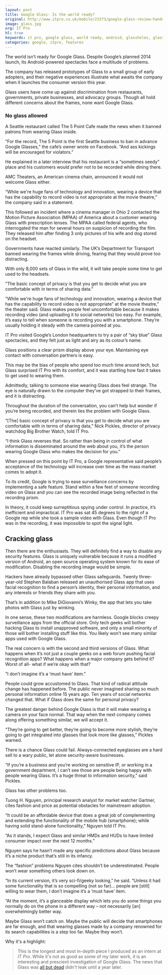 ```yaml
---
layout: post
title: Google Glass- Is the world ready?
original: http://www.itpro.co.uk/mobile/21573/google-glass-review-hands-on
image: glass.jpg
org: IT Pro
hl: true
keywords: it pro, google glass, world ready, android, glassholes, glass banned, why people don't like glass
categories: google, itpro, features
---
```


The world isn’t ready for Google Glass. Despite Google’s planned 2014 launch, its Android-powered spectacles face a multitude of problems.

<!--break-->
The company has released prototypes of Glass to a small group of early adopters, and their negative experiences illustrate what awaits the company when it launches the consumer version this year.
Glass users have come up against discrimination from restaurants, governments, private businesses, and advocacy groups. Though all hold different concerns about the frames, none want Google Glass.

### No glass allowed
A Seattle restaurant called The 5 Point Cafe made the news when it banned patrons from wearing Glass inside.
“For the record, The 5 Point is the first Seattle business to ban in advance Google Glasses,” the cafe’s owner wrote on Facebook. “And ass kickings will be encouraged for violators.”
He explained in a later interview that his restaurant is a “sometimes seedy” place and his customers would prefer not to be recorded while dining there.
AMC Theaters, an American cinema chain, announced it would not welcome Glass either.
“While we're huge fans of technology and innovation, wearing a device that has the capability to record video is not appropriate at the movie theatre,” the company said in a statement.

This followed an incident where a cinema manager in Ohio 2contacted the Motion Picture Association (MPAA) of America about a customer wearing Glass with prescription lenses. The MPAA called federal agents, who interrogated the man for several hours on suspicion of recording the film. They released him after finding 3 only pictures of his wife and dog stored on the headset.
Governments have reacted similarly. The UK’s Department for Transport banned wearing the frames while driving, fearing that they would prove too distracting.
With only 8,000 sets of Glass in the wild, it will take people some time to get used to the headsets.

<span class="quote">"The basic concept of privacy is that you get to decide what you are comfortable with in terms of sharing data."</span>
“While we're huge fans of technology and innovation, wearing a device that has the capability to record video is not appropriate” at the movie theatre," the theater said. 
Glass makes people feel uncomfortable because it makes recording video (and uploading it to social networks) too easy. For example, it’s easy to tell when someone is recording you with a smartphone. They’re usually holding it steady with the camera pointed at you.IT Pro visited Google’s London headquarters to try a pair of “sky blue” Glass spectacles, and they felt just as light and airy as its colour’s name.

Glass positions a clear prism display above your eye. Maintaining eye contact with conversation partners is easy.

This may be the bias of people who spend too much time around tech, but Glass surprised IT Pro with its comfort, and it was startling how fast it takes to get used to wearing them.
Admittedly, talking to someone else wearing Glass does feel strange. The eye is naturally drawn to the computer they’ve got strapped to their frames, and it is distracting.
Throughout the duration of the conversation, you can’t help but wonder if you’re being recorded, and therein lies the problem with Google Glass.
“[The] basic concept of privacy is that you get to decide what you are comfortable with in terms of sharing data,” Nick Pickles, director of privacy watchdog Big Brother Watch, told IT Pro.
“I think Glass reverses that. So rather than being in control of what information is disseminated around the web about you, it’s the person wearing Google Glass who makes the decision for you.”
When pressed on this point by IT Pro, a Google representative said people’s acceptance of the technology will increase over time as the mass market comes to adopt it.
To its credit, Google is trying to ease surveillance concerns by implementing a safe feature. Stand within a few feet of someone recording video on Glass and you can see the recorded image being reflected in the recording prism.In theory, it could keep surreptitious spying under control. In practice, it’s inefficient and impractical. IT Pro was sat 45 degrees to the right of a Google rep while she took a sample video with Glass. Even though IT Pro was in the recording, it was impossible to spot the signal light.

## Cracking glass
Then there are the enthusiasts. They will definitely find a way to disable any security features. Glass is uniquely vulnerable because it runs a modified version of Android, an open source operating system known for its ease of modification. Disabling the recording image would be simple.
Hackers have already bypassed other Glass safeguards. Twenty three-year-old Stephen Balaban released an unauthorised Glass app that uses facial recognition to find a person’s identity, their personal information, and any interests or friends they share with you.
That’s in addition to Mike DiGiovanni’s Winky, the app that lets you take photos with Glass just by winking.
In one sense, these two modifications are harmless. Google blocks creepy surveillance apps from the official store. Only tech geeks will bother hacking Glass to install unapproved software, and only a small minority of those will bother installing stuff like this. You likely won’t see many similar apps used with Google Glass.
The real concern is with the second and third versions of Glass. What happens when it’s not just a couple geeks on a web forum pushing facial recognition apps? What happens when a major company gets behind it? Worst of all- what if we’re okay with that?

<span class="quote">"I don’t imagine it’s a ‘must have’ item."</span>
People could grow accustomed to Glass. That kind of radical attitude change has happened before. The public never imagined sharing so much personal information online 15 years ago. Ten years of social networks changed that. What if Glass does the same for personal privacy?

The greatest danger behind Google Glass is that it will make wearing a camera on your face normal. That way when the next company comes along offering something similar, we will accept it.
“They’re going to get better, they’re going to become more stylish, they’re going to get integrated into glasses that look more like glasses,” Pickles warned.
There is a chance Glass could fail. Always-connected eyeglasses are a hard sell to a wary public, let alone security-aware businesses.
“If you’re a business and you’re working on sensitive IP, or working in a government department, I can’t see those are people being happy with people wearing Glass. It’s a huge threat to information security,” said Pickles.
Glass has other problems too.
Tuong H. Nguyen, principal research analyst for market watcher Gartner, cites fashion and price as potential obstacles for mainstream adoption.
“It could be an affordable device that does a great job of complementing and extending the functionality of the mobile hub (smartphone); while having solid stand-alone functionality,” Nguyen told IT Pro.
“As it stands, I expect Glass and similar HMDs and HUDs to have limited consumer impact over the next 12 months.”
Nguyen says he hasn’t made any specific predictions about Glass because it’s a niche product that’s still in its infancy.
The “fashion” problems Nguyen cites shouldn’t be underestimated. People won’t wear something others look down on.
“In its current version, it’s very sci-fi/geeky looking,” he said. “Unless it had some functionality that is so compelling (not so far)... people are [still] willing to wear them, I don’t imagine it’s a ‘must have’ item.
“At the moment, it’s a glanceable display which lets you do some things you normally do on the phone in a different way – not necessarily [an] overwhelmingly better way.
Maybe Glass won’t catch on. Maybe the public will decide that smartphones are far enough, and that wearing glasses made by a company renowned for its search capabilities is a step too far. Maybe they won’t.

Why it's a highlight: 

> This is the longest and most in-depth piece I produced as an intern at *IT Pro*. While it's not as good as some of my later work, it is an interesting and prescient investigation of Google Glass. The news that Glass was [all but dead](http://www.forbes.com/sites/roberthof/2015/03/23/google-glass-may-not-be-dead-but-it-sure-needs-a-complete-overhaul/) didn't leak until a year later. 